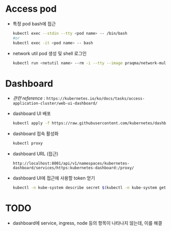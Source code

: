 # Access pod

- 특정 pod bash에 접근

  ```bash
  kubectl exec --stdin --tty <pod name> -- /bin/bash
  #or
  kubectl exec -it <pod name> -- bash
  ```

- network util pod 생성 및 shell 로그인

  ```bash
  kubectl run <netutil name> --rm -i --tty --image praqma/network-multitool -- bash
  ```

# Dashboard

- *관련 reference* : `https://kubernetes.io/ko/docs/tasks/access-application-cluster/web-ui-dashboard/`

- dashboard UI 배포

  ```bash
  kubectl apply -f https://raw.githubusercontent.com/kubernetes/dashboard/v2.4.0/aio/deploy/recommended.yaml
  ```

- dashboard 접속 활성화

  ```bash
  kubectl proxy
  ```

- dashboard URL (접근)

  ```
  http://localhost:8001/api/v1/namespaces/kubernetes-dashboard/services/https:kubernetes-dashboard:/proxy/
  ```

- dashboard UI에 접근에 사용할 token 얻기

  ```bash
  kubectl -n kube-system describe secret $(kubectl -n kube-system get secret | awk '/^deployment-controller-token-/{print $1}') | awk '$1=="token:"{print $2}'
  ```

# TODO

- dashboard에 service, ingress, node 등의  항목이 나타나지 않는데, 이를 해결